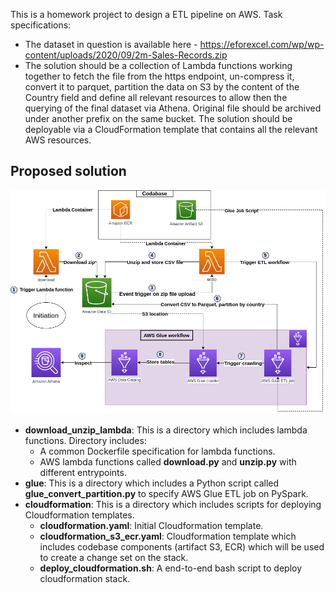 This is a homework project to design a ETL pipeline on AWS. Task specifications:
- The dataset in question is available here - https://eforexcel.com/wp/wp-content/uploads/2020/09/2m-Sales-Records.zip
- The solution should be a collection of Lambda functions working together to fetch the file from the https endpoint,
un-compress it, convert it to parquet, partition the data on S3 by the content of the Country field and define all
relevant resources to allow then the querying of the final dataset via Athena. Original file should be archived under
another prefix on the same bucket. The solution should be deployable via a CloudFormation template that
contains all the relevant AWS resources.

## Proposed solution
![solution](./img/sales_etl.png)

- **download_unzip_lambda**: This is a directory which includes lambda functions. Directory includes:
  - A common Dockerfile specification for lambda functions.
  - AWS lambda functions called __download.py__ and __unzip.py__ with different entrypoints.
- **glue**: This is a directory which includes a Python script called **glue_convert_partition.py** to specify AWS Glue ETL job on PySpark.
- **cloudformation**: This is a directory which includes scripts for deploying Cloudformation templates.
  - **cloudformation.yaml**: Initial Cloudformation template.
  - **cloudformation_s3_ecr.yaml**: Cloudformation template which includes codebase components (artifact S3, ECR) which will be used to create a change set on the stack.
  - **deploy_cloudformation.sh**: A end-to-end bash script to deploy cloudformation stack.